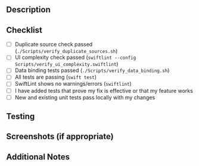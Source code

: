 ## Description
<!-- Describe your changes in detail -->

## Checklist
- [ ] Duplicate source check passed (`./Scripts/verify_duplicate_sources.sh`)
- [ ] UI complexity check passed (`swiftlint --config Scripts/verify_ui_complexity.swiftlint`)
- [ ] Data binding tests passed (`./Scripts/verify_data_binding.sh`)
- [ ] All tests are passing (`swift test`)
- [ ] SwiftLint shows no warnings/errors (`swiftlint`)
- [ ] I have added tests that prove my fix is effective or that my feature works
- [ ] New and existing unit tests pass locally with my changes

## Testing
<!-- Describe the tests you ran and their results -->

## Screenshots (if appropriate)
<!-- Add screenshots to help explain your changes -->

## Additional Notes
<!-- Add any other context about the PR here --> 
